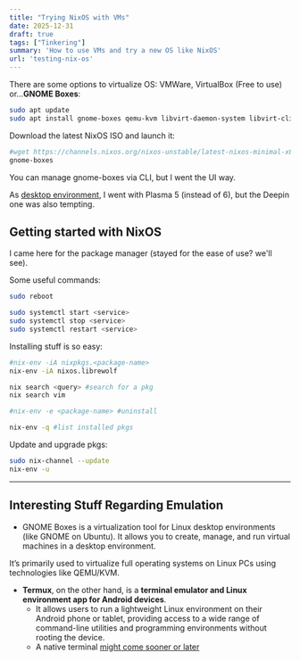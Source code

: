 ```yaml
---
title: "Trying NixOS with VMs"
date: 2025-12-31
draft: true
tags: ["Tinkering"]
summary: 'How to use VMs and try a new OS like NixOS'
url: 'testing-nix-os'
---
```


There are some options to virtualize OS: VMWare, VirtualBox (Free to use) or...**GNOME Boxes**:

```sh
sudo apt update
sudo apt install gnome-boxes qemu-kvm libvirt-daemon-system libvirt-clients
```

Download the latest NixOS ISO and launch it:

```sh
#wget https://channels.nixos.org/nixos-unstable/latest-nixos-minimal-x86_64-linux.iso -O nixos.iso
gnome-boxes
```

You can manage gnome-boxes via CLI, but I went the UI way.


As [desktop environment](https://wiki.nixos.org/wiki/Category:Desktop_environment), I went with Plasma 5 (instead of 6), but the Deepin one was also tempting.

## Getting started with NixOS

I came here for the package manager (stayed for the ease of use? we'll see).

Some useful commands:

```sh
sudo reboot

sudo systemctl start <service>
sudo systemctl stop <service>
sudo systemctl restart <service>
```

Installing stuff is so easy:

```sh
#nix-env -iA nixpkgs.<package-name>
nix-env -iA nixos.librewolf

nix search <query> #search for a pkg
nix search vim

#nix-env -e <package-name> #uninstall

nix-env -q #list installed pkgs
```

Update and upgrade pkgs:

```sh
sudo nix-channel --update
nix-env -u
```

---

## Interesting Stuff Regarding Emulation

* GNOME Boxes is a virtualization tool for Linux desktop environments (like GNOME on Ubuntu). It allows you to create, manage, and run virtual machines in a desktop environment.

It’s primarily used to virtualize full operating systems on Linux PCs using technologies like QEMU/KVM.

* **Termux**, on the other hand, is a **terminal emulator and Linux environment app for Android devices**.
    * It allows users to run a lightweight Linux environment on their Android phone or tablet, providing access to a wide range of command-line utilities and programming environments without rooting the device.
    * A native terminal [might come sooner or later](https://www.androidpolice.com/android-linux-terminal/)